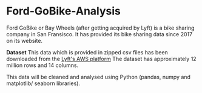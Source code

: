 # Ford-GoBike-Analysis
Ford GoBike or Bay Wheels (after getting acquired by Lyft) is a bike sharing company in San Fransisco. It has provided its bike sharing data since 2017 on its website.

**Dataset**
This data which is provided in zipped csv files has been downloaded from the [Lyft's AWS platform](https://s3.amazonaws.com/baywheels-data/index.html)
The dataset has approximately 12 million rows and 14 columns.

This data will be cleaned and analysed using Python (pandas, numpy and matplotlib/ seaborn libraries).

